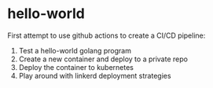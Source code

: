 # hello-world
First attempt to use github actions to create a CI/CD pipeline:
1. Test a hello-world golang program
2. Create a new container and deploy to a private repo
3. Deploy the container to kubernetes
4. Play around with linkerd deployment strategies
